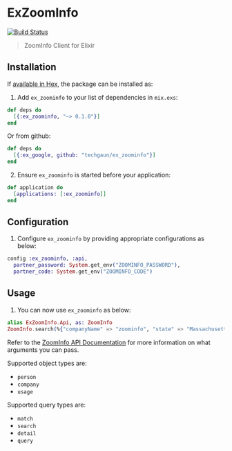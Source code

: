 # ExZoomInfo

[![Build Status](https://semaphoreci.com/api/v1/techgaun/ex_zoominfo/branches/master/badge.svg)](https://semaphoreci.com/techgaun/ex_zoominfo)


> ZoomInfo Client for Elixir

## Installation

If [available in Hex](https://hex.pm/docs/publish), the package can be installed as:

1. Add `ex_zoominfo` to your list of dependencies in `mix.exs`:

```elixir
def deps do
  [{:ex_zoominfo, "~> 0.1.0"}]
end
```

Or from github:

```elixir
def deps do
  [{:ex_google, github: "techgaun/ex_zoominfo"}]
end
```

2. Ensure `ex_zoominfo` is started before your application:

```elixir
def application do
  [applications: [:ex_zoominfo]]
end
```

## Configuration

1. Configure `ex_zoominfo` by providing appropriate configurations as below:

```elixir
config :ex_zoominfo, :api,
  partner_password: System.get_env("ZOOMINFO_PASSWORD"),
  partner_code: System.get_env("ZOOMINFO_CODE")
```

## Usage

1. You can now use `ex_zoominfo` as below:

```elixir
alias ExZoomInfo.Api, as: ZoomInfo
ZoomInfo.search(%{"companyName" => "zoominfo", "state" => "Massachusetts"}, [type: "search", object: "company"])
```

Refer to the [ZoomInfo API Documentation](http://www.zoominfo.com/business/zoominfo-new-api-documentation) for more information on what arguments you can pass.

Supported object types are:
- `person`
- `company`
- `usage`

Supported query types are:
- `match`
- `search`
- `detail`
- `query`
